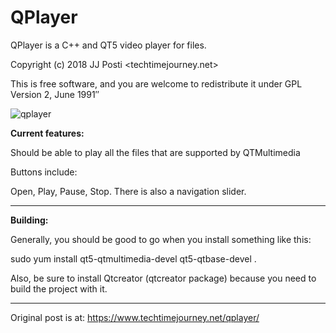 # QPlayer
QPlayer is a C++ and QT5 video player for files.

Copyright (c) 2018 JJ Posti <techtimejourney.net>

This is free software, and you are welcome to redistribute it under
GPL Version 2, June 1991″

![qplayer](https://user-images.githubusercontent.com/29865797/42135763-5836403a-7d3f-11e8-8f62-a29ce0000df4.jpg)


<b>Current features:</b>

Should be able to play all the files that are supported by QTMultimedia

Buttons include:

Open, Play, Pause, Stop. There is also a navigation slider.
____________________


<b>Building:</b>


Generally, you should be good to go when you install something like this:


sudo yum install qt5-qtmultimedia-devel qt5-qtbase-devel .


Also, be sure to install Qtcreator (qtcreator package) because you need to  build the project with it. 

____________________________

Original post is at: https://www.techtimejourney.net/qplayer/
